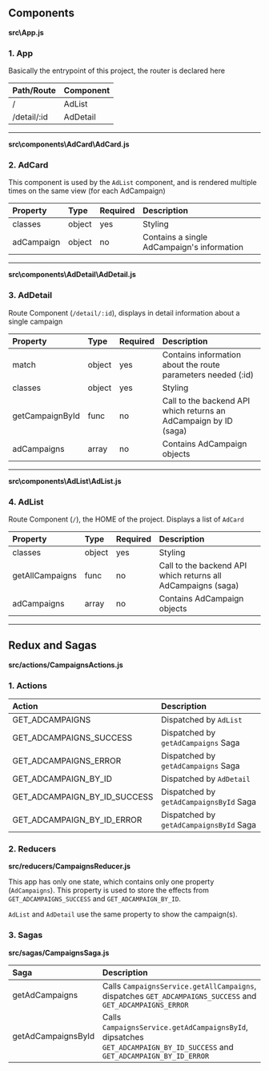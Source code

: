 Components
----------

**src\App.js**

### 1. App

Basically the entrypoint of this project, the router is declared here 

Path/Route | Component
:---|:---
/|AdList
/detail/:id|AdDetail

-----
**src\components\AdCard\AdCard.js**

### 2. AdCard

This component is used by the `AdList` component, and is rendered multiple times on the same view (for each AdCampaign)

Property | Type | Required | Description
:--- | :--- | :--- | :---
classes|object|yes|Styling
adCampaign|object|no| Contains a single AdCampaign's information
-----
**src\components\AdDetail\AdDetail.js**

### 3. AdDetail

Route Component (`/detail/:id`), displays in detail information about a single campaign

Property | Type | Required | Description
:--- | :--- | :--- | :---
match|object|yes| Contains information about the route parameters needed (:id)
classes|object|yes|Styling
getCampaignById|func|no| Call to the backend API which returns an AdCampaign by ID (saga)
adCampaigns|array|no|Contains AdCampaign objects
-----
**src\components\AdList\AdList.js**

### 4. AdList

Route Component (`/`), the HOME of the project. Displays a list of `AdCard`

Property | Type | Required | Description
:--- | :--- | :--- | :--- |
classes|object|yes|Styling
getAllCampaigns|func|no|Call to the backend API which returns all AdCampaigns (saga)
adCampaigns|array|no|Contains AdCampaign objects
-----

Redux and Sagas
----------

**src/actions/CampaignsActions.js**

### 1. Actions

Action | Description
:--- | :---
GET_ADCAMPAIGNS | Dispatched by `AdList`
GET_ADCAMPAIGNS_SUCCESS | Dispatched by `getAdCampaigns` Saga
GET_ADCAMPAIGNS_ERROR | Dispatched by `getAdCampaigns` Saga
GET_ADCAMPAIGN_BY_ID | Dispatched by `AdDetail`
GET_ADCAMPAIGN_BY_ID_SUCCESS | Dispatched by `getAdCampaignsById` Saga
GET_ADCAMPAIGN_BY_ID_ERROR | Dispatched by `getAdCampaignsById` Saga

### 2. Reducers

**src/reducers/CampaignsReducer.js**

This app has only one state, which contains only one property (`AdCampaigns`).
This property is used to store the effects from `GET_ADCAMPAIGNS_SUCCESS` and `GET_ADCAMPAIGN_BY_ID`.

`AdList` and `AdDetail` use the same property to show the campaign(s).
 
 ### 3. Sagas
 
 **src/sagas/CampaignsSaga.js**
 
 Saga | Description
 :--- | :---
 getAdCampaigns | Calls `CampaignsService.getAllCampaigns`, dispatches `GET_ADCAMPAIGNS_SUCCESS` and `GET_ADCAMPAIGNS_ERROR` 
 getAdCampaignsById | Calls `CampaignsService.getAdCampaignsById`, dipsatches `GET_ADCAMPAIGN_BY_ID_SUCCESS` and `GET_ADCAMPAIGN_BY_ID_ERROR`